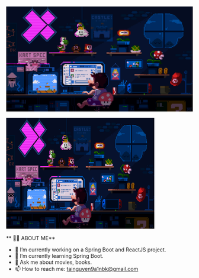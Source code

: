 ![](assets/1.gif)

<img src="assets/1.gif" width="400" height="300" alt="Your GIF Description" />

** 👨‍💻 ABOUT ME**

-   🔭 I’m currently working on a Spring Boot and ReactJS project.
-   🌱 I’m currently learning Spring Boot.
-   💬 Ask me about movies, books.
-   📫 How to reach me: tainguyen9a1nbk@gmail.com
